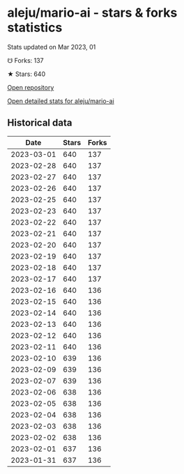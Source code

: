# aleju/mario-ai - stars & forks statistics

Stats updated on Mar 2023, 01

☋ Forks: 137

★ Stars: 640

[Open repository](https://github.com/aleju/mario-ai)

[Open detailed stats for aleju/mario-ai](https://reviewgithub.com/rep/aleju/mario-ai)

## Historical data
| Date | Stars | Forks |
|------|-------|-------|
| 2023-03-01 | 640 | 137 | 
| 2023-02-28 | 640 | 137 | 
| 2023-02-27 | 640 | 137 | 
| 2023-02-26 | 640 | 137 | 
| 2023-02-25 | 640 | 137 | 
| 2023-02-23 | 640 | 137 | 
| 2023-02-22 | 640 | 137 | 
| 2023-02-21 | 640 | 137 | 
| 2023-02-20 | 640 | 137 | 
| 2023-02-19 | 640 | 137 | 
| 2023-02-18 | 640 | 137 | 
| 2023-02-17 | 640 | 137 | 
| 2023-02-16 | 640 | 136 | 
| 2023-02-15 | 640 | 136 | 
| 2023-02-14 | 640 | 136 | 
| 2023-02-13 | 640 | 136 | 
| 2023-02-12 | 640 | 136 | 
| 2023-02-11 | 640 | 136 | 
| 2023-02-10 | 639 | 136 | 
| 2023-02-09 | 639 | 136 | 
| 2023-02-07 | 639 | 136 | 
| 2023-02-06 | 638 | 136 | 
| 2023-02-05 | 638 | 136 | 
| 2023-02-04 | 638 | 136 | 
| 2023-02-03 | 638 | 136 | 
| 2023-02-02 | 638 | 136 | 
| 2023-02-01 | 637 | 136 | 
| 2023-01-31 | 637 | 136 | 

